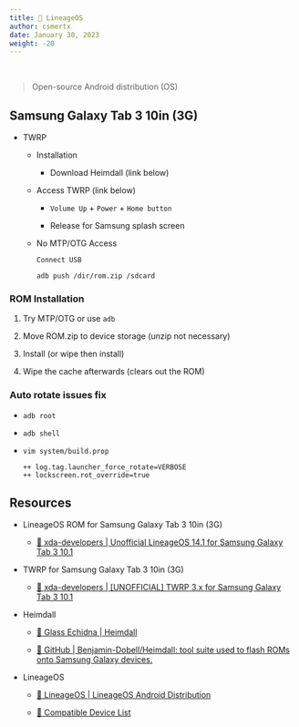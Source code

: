 ```yaml
---
title: 📱 LineageOS
author: csmertx
date: January 30, 2023
weight: -20
---
```


<br />

> Open-source Android distribution (OS)

## Samsung Galaxy Tab 3 10in (3G)

- TWRP

    - Installation

        - Download Heimdall (link below)

    - Access TWRP (link below)

        - ```Volume Up``` + ```Power``` + ```Home button```

        - Release for Samsung splash screen

    - No MTP/OTG Access

        ```Connect USB```

        ```adb push /dir/rom.zip /sdcard```

### ROM Installation

1. Try MTP/OTG or use ```adb```

2. Move ROM.zip to device storage (unzip not necessary)

3. Install (or wipe then install)

4. Wipe the cache afterwards (clears out the ROM)

### Auto rotate issues fix

- ```adb root```

- ```adb shell```

- ```vim system/build.prop```

    ```
    ++ log.tag.launcher_force_rotate=VERBOSE
    ++ lockscreen.rot_override=true
    ```

## Resources

- LineageOS ROM for Samsung Galaxy Tab 3 10in (3G)

    - [🔗 xda-developers | Unofficial LineageOS 14.1 for Samsung Galaxy Tab 3 10.1​](https://forum.xda-developers.com/galaxy-tab-3/development-10/rom-lineageos-14-1-t3587761)

- TWRP for Samsung Galaxy Tab 3 10in (3G) 

    - [🔗 xda-developers | [UNOFFICIAL] TWRP 3.x for Samsung Galaxy Tab 3 10.1](https://forum.xda-developers.com/galaxy-tab-3/development-10/recovery-twrp-3-x-samsung-galaxy-tab-3-t3340938)
- Heimdall

    - [🔗 Glass Echidna | Heimdall](https://glassechidna.com.au/heimdall/)

    - [🔗 GitHub | Benjamin-Dobell/Heimdall: tool suite used to flash ROMs onto Samsung Galaxy devices.](https://github.com/Benjamin-Dobell/Heimdall)

- LineageOS

    - [🔗 LineageOS | LineageOS Android Distribution](https://lineageos.org)

    - [🔗 Compatible Device List](https://wiki.lineageos.org/devices/)